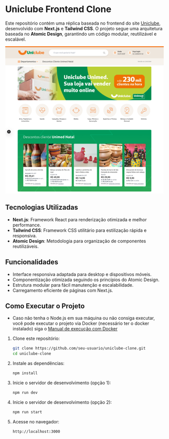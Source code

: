 # Uniclube Frontend Clone

Este repositório contém uma réplica baseada no frontend do site [Uniclube](https://www.uniclube.com.br), desenvolvido com **Next.js** e **Tailwind CSS**. O projeto segue uma arquitetura baseada no **Atomic Design**, garantindo um código modular, reutilizável e escalável.

![Painel](/assets/uniclube.png)

## Tecnologias Utilizadas

- **Next.js**: Framework React para renderização otimizada e melhor performance.
- **Tailwind CSS**: Framework CSS utilitário para estilização rápida e responsiva.
- **Atomic Design**: Metodologia para organização de componentes reutilizáveis.

## Funcionalidades

- Interface responsiva adaptada para desktop e dispositivos móveis.
- Componentização otimizada seguindo os princípios do Atomic Design.
- Estrutura modular para fácil manutenção e escalabilidade.
- Carregamento eficiente de páginas com Next.js.

## Como Executar o Projeto

- Caso não tenha o Node.js em sua máquina ou não consiga executar, você
  pode executar o projeto via Docker (necessário ter o docker instalado)
  siga o [Manual de execução com Docker](DockerREADME.md)

1. Clone este repositório:
   ```sh
   git clone https://github.com/seu-usuario/uniclube-clone.git
   cd uniclube-clone
   ```

2. Instale as dependências:
   ```sh
   npm install   
   ```

3. Inicie o servidor de desenvolvimento (opção 1):
   ```sh
   npm run dev   
   ```

4. Inicie o servidor de desenvolvimento (opção 2):
   ```sh
   npm run start
   ```

5. Acesse no navegador:
   ```
   http://localhost:3000
   ```


